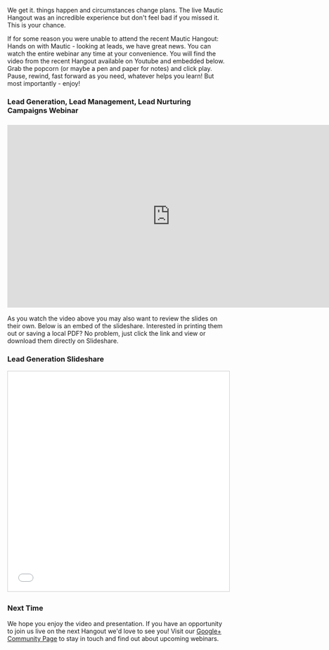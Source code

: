 We get it. things happen and circumstances change plans. The live Mautic Hangout was an incredible experience but don't feel bad if you missed it. This is your chance.  


If for some reason you were unable to attend the recent Mautic Hangout: Hands on with Mautic - looking at leads, we have great news. You can watch the entire webinar any time at your convenience. You will find the video from the recent Hangout available on Youtube and embedded below. Grab the popcorn (or maybe a pen and paper for notes) and click play. Pause, rewind, fast forward as you need, whatever helps you learn! But most importantly - enjoy!



### Lead Generation, Lead Management, Lead Nurturing Campaigns Webinar


### <iframe src="https://www.youtube.com/embed/oI2K1d5NV10?rel=0&showinfo=0" width="740" height="416" frameborder="0" allowfullscreen="allowfullscreen"></iframe>

As you watch the video above you may also want to review the slides on their own. Below is an embed of the slideshare. Interested in printing them out or saving a local PDF? No problem, just click the link and view or download them directly on Slideshare.

### Lead Generation Slideshare

<iframe style="border: 1px solid #CCC; border-width: 1px; margin-bottom: 5px; max-width: 100%;" src="//www.slideshare.net/slideshow/embed_code/44566190" width="740" height="501" frameborder="0" marginwidth="0" marginheight="0" scrolling="no" allowfullscreen="allowfullscreen"> </iframe>

### Next Time

We hope you enjoy the video and presentation. If you have an opportunity to join us live on the next Hangout we'd love to see you! Visit our [Google+ Community Page](https://plus.google.com/+MauticOrg) to stay in touch and find out about upcoming webinars.